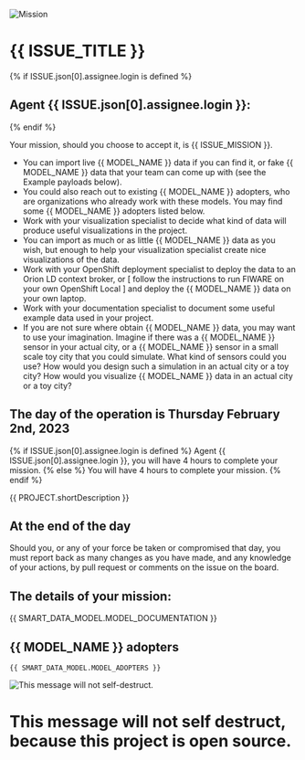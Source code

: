 
![Mission](https://computate.neocities.org/png/rh-impact-logo-black-text-white-background-long.png "Hackathon Task for {{ PROJECT.title }}")

# {{ ISSUE_TITLE }}

{% if ISSUE.json[0].assignee.login is defined %}
## Agent {{ ISSUE.json[0].assignee.login }}: 

{% endif %}

Your mission, should you choose to accept it, is {{ ISSUE_MISSION }}. 

- You can import live {{ MODEL_NAME }} data if you can find it, or fake {{ MODEL_NAME }} data that your team can come up with (see the Example payloads below). 
- You could also reach out to existing {{ MODEL_NAME }} adopters, who are organizations who already work with these models. You may find some {{ MODEL_NAME }} adopters listed below. 
- Work with your visualization specialist to decide what kind of data will produce useful visualizations in the project. 
- You can import as much or as little {{ MODEL_NAME }} data as you wish, but enough to help your visualization specialist create nice visualizations of the data. 
- Work with your OpenShift deployment specialist to deploy the data to an Orion LD context broker, or [ follow the instructions to run FIWARE on your own OpenShift Local ] and deploy the {{ MODEL_NAME }} data on your own laptop. 
- Work with your documentation specialist to document some useful example data used in your project. 
- If you are not sure where obtain {{ MODEL_NAME }} data, you may want to use your imagination. Imagine if there was a {{ MODEL_NAME }} sensor in your actual city, or a {{ MODEL_NAME }} sensor in a small scale toy city that you could simulate. What kind of sensors could you use? How would you design such a simulation in an actual city or a toy city? How would you visualize {{ MODEL_NAME }} data in an actual city or a toy city? 

## The day of the operation is Thursday February 2nd, 2023

{% if ISSUE.json[0].assignee.login is defined %}
Agent {{ ISSUE.json[0].assignee.login }}, you will have 4 hours to complete your mission. 
{% else %}
You will have 4 hours to complete your mission. 
{% endif %}

{{ PROJECT.shortDescription }}

## At the end of the day

Should you, or any of your force be taken or compromised that day, you must report back as many changes as you have made, and any knowledge of your actions, by pull request or comments on the issue on the board. 

## The details of your mission: 

{{ SMART_DATA_MODEL.MODEL_DOCUMENTATION }}

## {{ MODEL_NAME }} adopters

```
{{ SMART_DATA_MODEL.MODEL_ADOPTERS }}
```

![This message will not self-destruct. ](https://computate.neocities.org/png/mission-impossible-message.png "This message will not self-destruct. ")

# This message will not self destruct, because this project is open source. 
